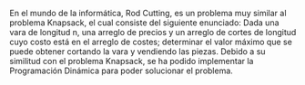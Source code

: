 En el mundo de la informática, Rod Cutting, es un problema muy similar al problema Knapsack, el cual consiste del siguiente enunciado: Dada una vara de longitud n, una arreglo de precios y un arreglo de cortes de longitud cuyo costo está en el arreglo de costes; determinar el valor máximo que se puede obtener cortando la vara y vendiendo las piezas. Debido a su similitud con el problema Knapsack, se ha podido implementar la Programación Dinámica para poder solucionar el problema.
